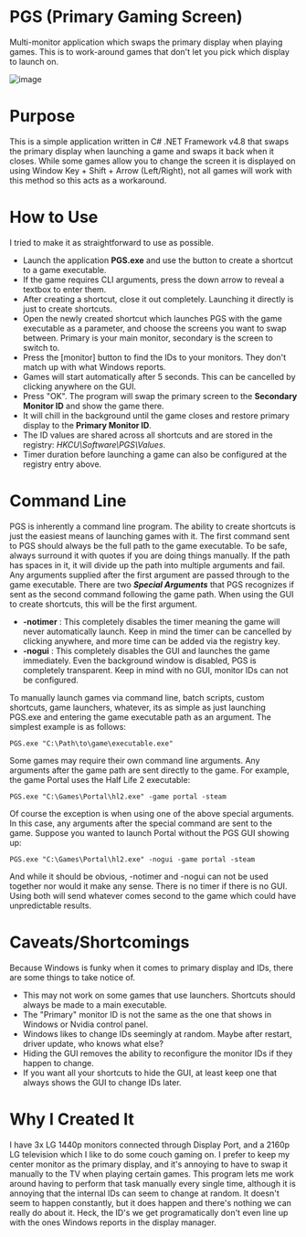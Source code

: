# PGS (Primary Gaming Screen)
Multi-monitor application which swaps the primary display when playing games. This is to work-around games that don't let you pick which display to launch on.

![image](https://github.com/BigheadSMZ/PGS/assets/9309452/415fcd23-03e5-4e5c-b61a-33485411fe05)

# Purpose
This is a simple application written in C# .NET Framework v4.8 that swaps the primary display when launching a game and swaps it back when it closes. While some games allow you to change the screen it is displayed on using Window Key + Shift + Arrow (Left/Right), not all games will work with this method so this acts as a workaround.

# How to Use
I tried to make it as straightforward to use as possible.
- Launch the application **PGS.exe** and use the button to create a shortcut to a game executable.
- If the game requires CLI arguments, press the down arrow to reveal a textbox to enter them.
- After creating a shortcut, close it out completely. Launching it directly is just to create shortcuts.
- Open the newly created shortcut which launches PGS with the game executable as a parameter, and choose the screens you want to swap between. Primary is your main monitor, secondary is the screen to switch to.
- Press the [monitor] button to find the IDs to your monitors. They don't match up with what Windows reports.
- Games will start automatically after 5 seconds. This can be cancelled by clicking anywhere on the GUI.
- Press "OK". The program will swap the primary screen to the **Secondary Monitor ID** and show the game there.
- It will chill in the background until the game closes and restore primary display to the **Primary Monitor ID**.
- The ID values are shared across all shortcuts and are stored in the registry: *HKCU\Software\PGS\Values*.
- Timer duration before launching a game can also be configured at the registry entry above.

# Command Line
PGS is inherently a command line program. The ability to create shortcuts is just the easiest means of launching games with it. The first command sent to PGS should always be the full path to the game executable. To be safe, always surround it with quotes if you are doing things manually. If the path has spaces in it, it will divide up the path into multiple arguments and fail. Any arguments supplied after the first argument are passed through to the game executable. There are two ***Special Arguments*** that PGS recognizes if sent as the second command following the game path. When using the GUI to create shortcuts, this will be the first argument.
- **-notimer** : This completely disables the timer meaning the game will never automatically launch. Keep in mind the timer can be cancelled by clicking anywhere, and more time can be added via the registry key.
- **-nogui** : This completely disables the GUI and launches the game immediately. Even the background window is disabled, PGS is completely transparent. Keep in mind with no GUI, monitor IDs can not be configured.

To manually launch games via command line, batch scripts, custom shortcuts, game launchers, whatever, its as simple as just launching PGS.exe and entering the game executable path as an argument. The simplest example is as follows:

`PGS.exe "C:\Path\to\game\executable.exe"`

Some games may require their own command line arguments. Any arguments after the game path are sent directly to the game. For example, the game Portal uses the Half Life 2 executable:

`PGS.exe "C:\Games\Portal\hl2.exe" -game portal -steam`

Of course the exception is when using one of the above special arguments. In this case, any arguments after the special command are sent to the game. Suppose you wanted to launch Portal without the PGS GUI showing up:

`PGS.exe "C:\Games\Portal\hl2.exe" -nogui -game portal -steam`

And while it should be obvious, -notimer and -nogui can not be used together nor would it make any sense. There is no timer if there is no GUI. Using both will send whatever comes second to the game which could have unpredictable results.

# Caveats/Shortcomings
Because Windows is funky when it comes to primary display and IDs, there are some things to take notice of.
- This may not work on some games that use launchers. Shortcuts should always be made to a main executable.
- The "Primary" monitor ID is not the same as the one that shows in Windows or Nvidia control panel.
- Windows likes to change IDs seemingly at random. Maybe after restart, driver update, who knows what else?
- Hiding the GUI removes the ability to reconfigure the monitor IDs if they happen to change.
- If you want all your shortcuts to hide the GUI, at least keep one that always shows the GUI to change IDs later. 

# Why I Created It
I have 3x LG 1440p monitors connected through Display Port, and a 2160p LG television which I like to do some couch gaming on. I prefer to keep my center monitor as the primary display, and it's annoying to have to swap it manually to the TV when playing certain games. This program lets me work around having to perform that task manually every single time, although it is annoying that the internal IDs can seem to change at random. It doesn't seem to happen constantly, but it does happen and there's nothing we can really do about it. Heck, the ID's we get programatically don't even line up with the ones Windows reports in the display manager. 
